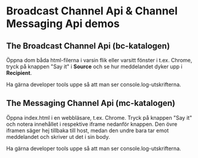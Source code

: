 # Broadcast Channel Api & Channel Messaging Api demos

## The Broadcast Channel Api (bc-katalogen)
Öppna dom båda html-filerna i varsin flik eller varsitt fönster i t.ex. Chrome, tryck på knappen "Say it" i **Source** och se hur meddelandet dyker upp i **Recipient**. 

Ha gärna developer tools uppe så att man ser console.log-utskrifterna.

## The Messaging Channel Api (mc-katalogen)
Öppna index.html i en webbläsare, t.ex. Chrome. Tryck på knappen "Say it" och notera innehållet i respektive iframe nedanför knappen. Den övre iframen säger hej tillbaka till host, medan den undre bara tar emot meddelandet och skriver ut det i sin body.

Ha gärna developer tools uppe så att man ser console.log-utskrifterna.
